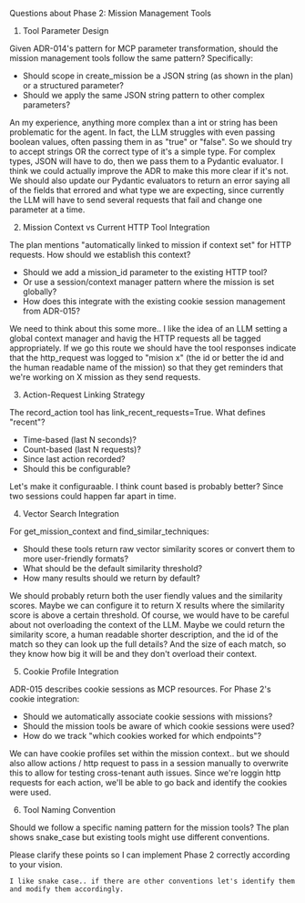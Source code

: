   Questions about Phase 2: Mission Management Tools

  1. Tool Parameter Design

  Given ADR-014's pattern for MCP parameter transformation, should the
  mission management tools follow the same pattern? Specifically:
  - Should scope in create_mission be a JSON string (as shown in the plan)
  or a structured parameter?
  - Should we apply the same JSON string pattern to other complex
  parameters?

  An my experience, anything more complex than a int or string has been problematic for the agent.  In fact, the LLM struggles with even passing boolean values, often passing them in as "true" or "false".  So we should try to accept strings OR the correct type of it's a simple type.  For complex types, JSON will have to do, then we pass them to a Pydantic evaluator.  I think we could actually improve the ADR to make this more clear if it's not.  We should also update our Pydantic evaluators to return an error saying all of the fields that errored and what type we are expecting, since currently the LLM will have to send several requests that fail and change one parameter at a time.

  2. Mission Context vs Current HTTP Tool Integration

  The plan mentions "automatically linked to mission if context set" for
  HTTP requests. How should we establish this context?
  - Should we add a mission_id parameter to the existing HTTP tool?
  - Or use a session/context manager pattern where the mission is set
  globally?
  - How does this integrate with the existing cookie session management from ADR-015?

  We need to think about this some more.. I like the idea of an LLM setting a global context manager and havig the HTTP requests all be tagged appropriately.  If we go this route we should have the tool responses indicate that the http_request was logged to "mision x" (the id or better the id and the human readable name of the mission) so that they get reminders that we're working on X mission as they send requests.

  3. Action-Request Linking Strategy

  The record_action tool has link_recent_requests=True. What defines
  "recent"?
  - Time-based (last N seconds)?
  - Count-based (last N requests)?
  - Since last action recorded?
  - Should this be configurable?

Let's make it configuraable.  I think count based is probably better?  Since two sessions could happen far apart in time.

  4. Vector Search Integration

  For get_mission_context and find_similar_techniques:
  - Should these tools return raw vector similarity scores or convert them
  to more user-friendly formats?
  - What should be the default similarity threshold?
  - How many results should we return by default?

  We should probably return both the user fiendly values and the similarity scores.  Maybe we can configure it to return X results where the similarity score is above a certain threshold.  Of course, we would have to be careful about not overloading the context of the LLM.  Maybe we could return the similarity score, a human readable shorter description, and the id of the match so they can look up the full details?  And the size of each match, so they know how big it will be and they don't overload their context.

  5. Cookie Profile Integration

  ADR-015 describes cookie sessions as MCP resources. For Phase 2's cookie
  integration:
  - Should we automatically associate cookie sessions with missions?
  - Should the mission tools be aware of which cookie sessions were used?
  - How do we track "which cookies worked for which endpoints"?

  We can have cookie profiles set within the mission context.. but we should also allow actions / http request to pass in a session manually to overwrite this to allow for testing cross-tenant auth issues.  Since we're loggin http requests for each action, we'll be able to go back and identify the cookies were used.

  6. Tool Naming Convention

  Should we follow a specific naming pattern for the mission tools? The plan
   shows snake_case but existing tools might use different conventions.

  Please clarify these points so I can implement Phase 2 correctly according
   to your vision.

    I like snake case.. if there are other conventions let's identify them and modify them accordingly.
